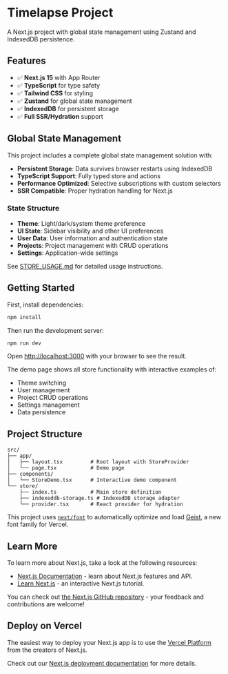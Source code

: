 # Timelapse Project

A Next.js project with global state management using Zustand and IndexedDB persistence.

## Features

- ✅ **Next.js 15** with App Router
- ✅ **TypeScript** for type safety
- ✅ **Tailwind CSS** for styling
- ✅ **Zustand** for global state management
- ✅ **IndexedDB** for persistent storage
- ✅ **Full SSR/Hydration** support

## Global State Management

This project includes a complete global state management solution with:

- **Persistent Storage**: Data survives browser restarts using IndexedDB
- **TypeScript Support**: Fully typed store and actions
- **Performance Optimized**: Selective subscriptions with custom selectors
- **SSR Compatible**: Proper hydration handling for Next.js

### State Structure

- **Theme**: Light/dark/system theme preference
- **UI State**: Sidebar visibility and other UI preferences
- **User Data**: User information and authentication state
- **Projects**: Project management with CRUD operations
- **Settings**: Application-wide settings

See [STORE_USAGE.md](./STORE_USAGE.md) for detailed usage instructions.

## Getting Started

First, install dependencies:

```bash
npm install
```

Then run the development server:

```bash
npm run dev
```

Open [http://localhost:3000](http://localhost:3000) with your browser to see the result.

The demo page shows all store functionality with interactive examples of:

- Theme switching
- User management
- Project CRUD operations
- Settings management
- Data persistence

## Project Structure

```
src/
├── app/
│   ├── layout.tsx         # Root layout with StoreProvider
│   └── page.tsx           # Demo page
├── components/
│   └── StoreDemo.tsx      # Interactive demo component
└── store/
    ├── index.ts           # Main store definition
    ├── indexeddb-storage.ts # IndexedDB storage adapter
    └── provider.tsx       # React provider for hydration
```

This project uses [`next/font`](https://nextjs.org/docs/app/building-your-application/optimizing/fonts) to automatically optimize and load [Geist](https://vercel.com/font), a new font family for Vercel.

## Learn More

To learn more about Next.js, take a look at the following resources:

- [Next.js Documentation](https://nextjs.org/docs) - learn about Next.js features and API.
- [Learn Next.js](https://nextjs.org/learn) - an interactive Next.js tutorial.

You can check out [the Next.js GitHub repository](https://github.com/vercel/next.js) - your feedback and contributions are welcome!

## Deploy on Vercel

The easiest way to deploy your Next.js app is to use the [Vercel Platform](https://vercel.com/new?utm_medium=default-template&filter=next.js&utm_source=create-next-app&utm_campaign=create-next-app-readme) from the creators of Next.js.

Check out our [Next.js deployment documentation](https://nextjs.org/docs/app/building-your-application/deploying) for more details.
